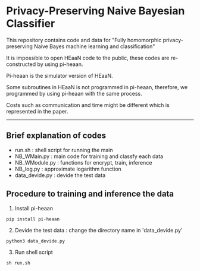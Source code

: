 # Privacy-Preserving Naive Bayesian Classifier

This repository contains code and data for "Fully homomorphic privacy-preserving Naive Bayes machine learning and classification"  
 
It is impossible to open HEaaN code to the public, these codes are re-constructed by using pi-heaan.  

Pi-heaan is the simulator version of HEaaN.  

Some subroutines in HEaaN is not programmed in pi-heaan, therefore, we programmed by using pi-heaan with the same process.  

Costs such as communication and time might be different which is represented in the paper.  

---
## Brief explanation of codes
- run.sh : shell script for running the main
- NB_WMain.py : main code for training and classfy each data
- NB_WModule.py : functions for encrypt, train, inference 
- NB_log.py : approximate logarithm function
- data_devide.py : devide the test data 

  
## Procedure to training and inference the data

1. Install pi-heaan
```console
pip install pi-heaan
```
2. Devide the test data : change the directory name in 'data_devide.py'
```console
python3 data_devide.py
```
3. Run shell script
```console
sh run.sh
``` 
